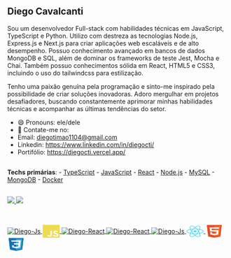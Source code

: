## Diego Cavalcanti

Sou um desenvolvedor Full-stack com habilidades técnicas em JavaScript, TypeScript e Python. Utilizo com destreza as tecnologias Node.js, Express.js e Next.js para criar aplicações web escaláveis e de alto desempenho. Possuo conhecimento avançado em bancos de dados MongoDB e SQL, além de dominar os frameworks de teste Jest, Mocha e Chai. Também possuo conhecimentos sólida em React, HTML5 e CSS3, incluindo o uso do tailwindcss para estilização.

Tenho uma paixão genuína pela programação e sinto-me inspirado pela possibilidade de criar soluções inovadoras. Adoro mergulhar em projetos desafiadores, buscando constantemente aprimorar minhas habilidades técnicas e acompanhar as últimas tendências do setor.



- 😄 Pronouns: ele/dele
- 💬 Contate-me no: 
- Email: diegotimao1104@gmail.com
- Linkedin: https://www.linkedin.com/in/diegocti/
- Portifólio: https://diegocti.vercel.app/

##

**Techs primárias**: - [TypeScript](https://www.typescriptlang.org/) - [JavaScript](https://developer.mozilla.org/en-US/docs/Web/JavaScript) - [React](https://reactjs.org/) - [Node.js](https://nodejs.org/) - [MySQL](https://www.mysql.com/) - [MongoDB](https://www.mongodb.com/) - [Docker](https://www.docker.com/)

## 
<div style="display: inline_block">
  <a href="diegotimao">
  <img height="155em" src="https://github-readme-stats.vercel.app/api?username=diegotimao&show_icons=true&theme=buefy&include_all_commits=true&count_private=false"/>
  <img height="155em" src="https://github-readme-stats.vercel.app/api/top-langs/?username=diegotimao&layout=compact&langs_count=16&theme=buefy"/>
</div>
  
 ## 
    
<div style="display: inline_block align: "center""><br>
 <img align="center" alt="Diego-Js" height="30" width="40" src="https://cdn.jsdelivr.net/gh/devicons/devicon/icons/nodejs/nodejs-original.svg" />
<img align="center" alt="Diego-Js" height="30" width="40" src="https://raw.githubusercontent.com/devicons/devicon/master/icons/javascript/javascript-plain.svg">
<img  align="center" alt="Diego-React" height="30" width="40" src="https://cdn.jsdelivr.net/gh/devicons/devicon/icons/typescript/typescript-original.svg" />
<img align="center" alt="Diego-React" height="30" width="40" src="https://cdn.jsdelivr.net/gh/devicons/devicon/icons/mysql/mysql-plain-wordmark.svg" />
<img align="center" alt="Diego-Js" height="30" width="40" src="https://cdn.jsdelivr.net/gh/devicons/devicon/icons/docker/docker-original-wordmark.svg" />
<img align="center" alt="Diego-React" height="30" width="40" src="https://raw.githubusercontent.com/devicons/devicon/master/icons/react/react-original.svg">
  <img align="center" alt="Diego-HTML" height="30" width="40" src="https://raw.githubusercontent.com/devicons/devicon/master/icons/html5/html5-original.svg">
  <img align="center" alt="Rafa-CSS" height="30" width="40" src="https://raw.githubusercontent.com/devicons/devicon/master/icons/css3/css3-original.svg">
</div>
